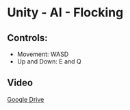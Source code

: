 # Unity - AI - Flocking
 ## Controls:
   - Movement: WASD
   - Up and Down: E and Q

## Video
[Google Drive](https://drive.google.com/file/d/1OsnyUUNFyPo0jOuJkbHTKdTH4Z9Vat7t/view?usp=sharing)
